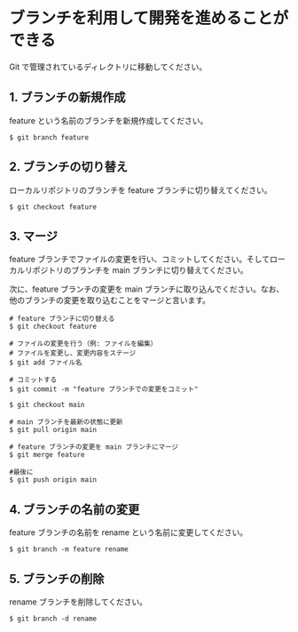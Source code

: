 # ブランチを利用して開発を進めることができる

Git で管理されているディレクトリに移動してください。

## 1. ブランチの新規作成

feature という名前のブランチを新規作成してください。

```
$ git branch feature
```

## 2. ブランチの切り替え

ローカルリポジトリのブランチを feature ブランチに切り替えてください。

```
$ git checkout feature
```

## 3. マージ

feature ブランチでファイルの変更を行い、コミットしてください。そしてローカルリポジトリのブランチを main ブランチに切り替えてください。

次に、feature ブランチの変更を main ブランチに取り込んでください。なお、他のブランチの変更を取り込むことをマージと言います。

```
# feature ブランチに切り替える
$ git checkout feature

# ファイルの変更を行う（例: ファイルを編集）
# ファイルを変更し、変更内容をステージ
$ git add ファイル名

# コミットする
$ git commit -m "feature ブランチでの変更をコミット"

$ git checkout main

# main ブランチを最新の状態に更新
$ git pull origin main

# feature ブランチの変更を main ブランチにマージ
$ git merge feature

#最後に
$ git push origin main

```

## 4. ブランチの名前の変更

feature ブランチの名前を rename という名前に変更してください。

```
$ git branch -m feature rename
```

## 5. ブランチの削除

rename ブランチを削除してください。

```
$ git branch -d rename
```
